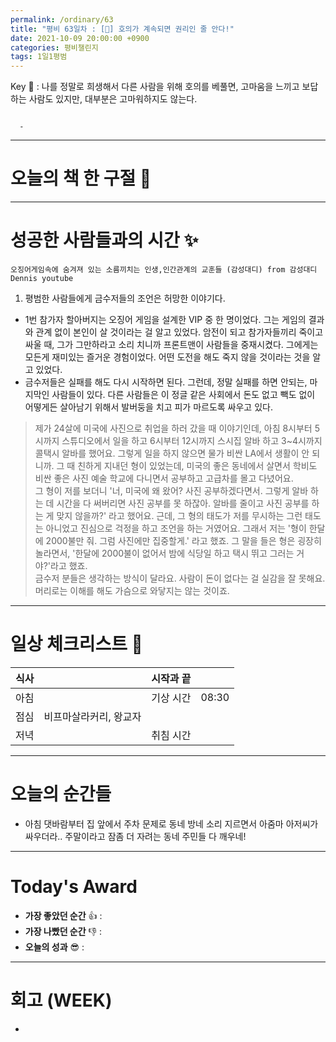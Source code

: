 ```yaml
---
permalink: /ordinary/63
title: "평비 63일차 : [🦑] 호의가 계속되면 권리인 줄 안다!"
date: 2021-10-09 20:00:00 +0900
categories: 평비챌린지
tags: 1일1평범
---  
```

Key 🔑 : 나를 정말로 희생해서 다른 사람을 위해 호의를 베풀면, 고마움을 느끼고 보답하는 사람도 있지만, 대부분은 고마워하지도 않는다.
```

  - 
```

---
# 오늘의 책 한 구절 📕


---
# 성공한 사람들과의 시간 ✨
`오징어게임속에 숨겨져 있는 소름끼치는 인생,인간관계의 교훈들 (감성대디) from 감성대디 Dennis youtube`  
1. 평범한 사람들에게 금수저들의 조언은 허망한 이야기다.  
- 1번 참가자 할아버지는 오징어 게임을 설계한 VIP 중 한 명이었다. 그는 게임의 결과와 관계 없이 본인이 살 것이라는 걸 알고 있었다. 암전이 되고 참가자들끼리 죽이고 싸울 때, 그가 그만하라고 소리 치니까 프론트맨이 사람들을 중재시켰다. 그에게는 모든게 재미있는 즐거운 경험이었다. 어떤 도전을 해도 죽지 않을 것이라는 것을 알고 있었다.  
- 금수저들은 실패를 해도 다시 시작하면 된다. 그런데, 정말 실패를 하면 안되는, 마지막인 사람들이 있다. 다른 사람들은 이 정글 같은 사회에서 돈도 없고 빽도 없이 어떻게든 살아남기 위해서 발버둥을 치고 피가 마르도록 싸우고 있다.  
> 제가 24살에 미국에 사진으로 취업을 하러 갔을 때 이야기인데, 아침 8시부터 5시까지 스튜디오에서 일을 하고 6시부터 12시까지 스시집 알바 하고 3~4시까지 콜택시 알바를 했어요. 그렇게 일을 하지 않으면 물가 비싼 LA에서 생활이 안 되니까. 그 때 친하게 지내던 형이 있었는데, 미국의 좋은 동네에서 살면서 학비도 비싼 좋은 사진 예술 학교에 다니면서 공부하고 고급차를 몰고 다녔어요.  
> 그 형이 저를 보더니 '너, 미국에 왜 왔어? 사진 공부하겠다면서. 그렇게 알바 하는 데 시간을 다 써버리면 사진 공부를 못 하잖아. 알바를 줄이고 사진 공부를 하는 게 맞지 않을까?' 라고 했어요. 근데, 그 형의 태도가 저를 무시하는 그런 태도는 아니었고 진심으로 걱정을 하고 조언을 하는 거였어요. 그래서 저는 '형이 한달에 2000불만 줘. 그럼 사진에만 집중할게.' 라고 했죠. 그 말을 들은 형은 굉장히 놀라면서, '한달에 2000불이 없어서 밤에 식당일 하고 택시 뛰고 그러는 거야?'라고 했죠.  
> 금수저 분들은 생각하는 방식이 달라요. 사람이 돈이 없다는 걸 실감을 잘 못해요. 머리로는 이해를 해도 가슴으로 와닿지는 않는 것이죠.  




---
# 일상 체크리스트 📃

| 식사 |  | 시작과 끝 |  |
|:----:|:----:|:----:|:----:|
| 아침 |  | 기상 시간 | 08:30 |
| 점심 | 비프마살라커리, 왕교자 |  |  |
| 저녁 |  | 취침 시간 |  |

---
# 오늘의 순간들
- 아침 댓바람부터 집 앞에서 주차 문제로 동네 방네 소리 지르면서 아줌마 아저씨가 싸우더라.. 주말이라고 잠좀 더 자려는 동네 주민들 다 깨우네!

---
# Today's Award
- **가장 좋았던 순간** 👍 :   
- **가장 나빴던 순간** 👎 :   
- **오늘의 성과** 😎 : 

---
# 회고 (WEEK)
- 